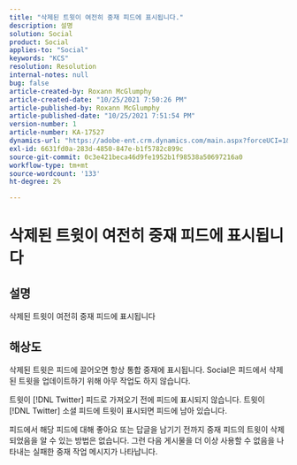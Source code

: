 ```yaml
---
title: "삭제된 트윗이 여전히 중재 피드에 표시됩니다."
description: 설명
solution: Social
product: Social
applies-to: "Social"
keywords: "KCS"
resolution: Resolution
internal-notes: null
bug: false
article-created-by: Roxann McGlumphy
article-created-date: "10/25/2021 7:50:26 PM"
article-published-by: Roxann McGlumphy
article-published-date: "10/25/2021 7:51:54 PM"
version-number: 1
article-number: KA-17527
dynamics-url: "https://adobe-ent.crm.dynamics.com/main.aspx?forceUCI=1&pagetype=entityrecord&etn=knowledgearticle&id=4d279fc8-cc35-ec11-b6e6-000d3a3485ea"
exl-id: 6631fd0a-283d-4850-847e-b1f5782c899c
source-git-commit: 0c3e421beca46d9fe1952b1f98538a50697216a0
workflow-type: tm+mt
source-wordcount: '133'
ht-degree: 2%

---
```


# 삭제된 트윗이 여전히 중재 피드에 표시됩니다

## 설명

삭제된 트윗이 여전히 중재 피드에 표시됩니다

## 해상도


삭제된 트윗은 피드에 끌어오면 항상 통합 중재에 표시됩니다. Social은 피드에서 삭제된 트윗을 업데이트하기 위해 아무 작업도 하지 않습니다.

트윗이 [!DNL Twitter] 피드로 가져오기 전에 피드에 표시되지 않습니다. 트윗이 [!DNL Twitter] 소셜 피드에 트윗이 표시되면 피드에 남아 있습니다.

피드에서 해당 피드에 대해 좋아요 또는 답글을 남기기 전까지 중재 피드의 트윗이 삭제되었음을 알 수 있는 방법은 없습니다. 그런 다음 게시물을 더 이상 사용할 수 없음을 나타내는 실패한 중재 작업 메시지가 나타납니다.

